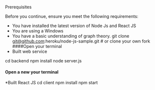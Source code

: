 Prerequisites
 
Before you continue, ensure you meet the following requirements:
 
* You have installed the latest version of Node Js and React JS
* You are using a Windows
* You have a basic understanding of graph theory.
git clone git@github.com:heroku/node-js-sample.git # or clone your own fork
####Open your terminal
* Built web service

cd backend
npm install
node server.js
#### Open a new your terminal
*Built React JS
cd client
npm install
npm start